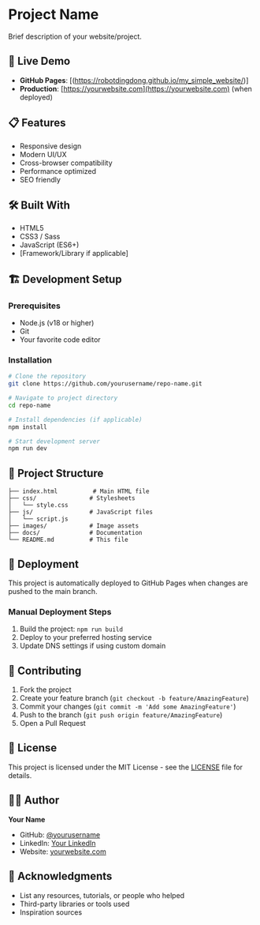 # Project Name

Brief description of your website/project.

## 🚀 Live Demo

- **GitHub Pages**: [(https://robotdingdong.github.io/my_simple_website/)]
- **Production**: [https://yourwebsite.com](https://yourwebsite.com) (when deployed)

## 📋 Features

- Responsive design
- Modern UI/UX
- Cross-browser compatibility
- Performance optimized
- SEO friendly

## 🛠️ Built With

- HTML5
- CSS3 / Sass
- JavaScript (ES6+)
- [Framework/Library if applicable]

## 🏗️ Development Setup

### Prerequisites

- Node.js (v18 or higher)
- Git
- Your favorite code editor

### Installation

```bash
# Clone the repository
git clone https://github.com/yourusername/repo-name.git

# Navigate to project directory
cd repo-name

# Install dependencies (if applicable)
npm install

# Start development server
npm run dev
```

## 📁 Project Structure

```
├── index.html          # Main HTML file
├── css/               # Stylesheets
│   └── style.css
├── js/                # JavaScript files
│   └── script.js
├── images/            # Image assets
├── docs/              # Documentation
└── README.md          # This file
```

## 🚀 Deployment

This project is automatically deployed to GitHub Pages when changes are pushed to the main branch.

### Manual Deployment Steps

1. Build the project: `npm run build`
2. Deploy to your preferred hosting service
3. Update DNS settings if using custom domain

## 🤝 Contributing

1. Fork the project
2. Create your feature branch (`git checkout -b feature/AmazingFeature`)
3. Commit your changes (`git commit -m 'Add some AmazingFeature'`)
4. Push to the branch (`git push origin feature/AmazingFeature`)
5. Open a Pull Request

## 📝 License

This project is licensed under the MIT License - see the [LICENSE](LICENSE) file for details.

## 👨‍💻 Author

**Your Name**
- GitHub: [@yourusername](https://github.com/yourusername)
- LinkedIn: [Your LinkedIn](https://linkedin.com/in/yourprofile)
- Website: [yourwebsite.com](https://yourwebsite.com)

## 🙏 Acknowledgments

- List any resources, tutorials, or people who helped
- Third-party libraries or tools used
- Inspiration sources
